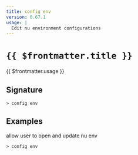 ```yaml
---
title: config env
version: 0.67.1
usage: |
  Edit nu environment configurations
---
```


# <code>{{ $frontmatter.title }}</code>

<div style='white-space: pre-wrap;'>{{ $frontmatter.usage }}</div>

## Signature

```> config env ```

## Examples

allow user to open and update nu env
```shell
> config env
```
